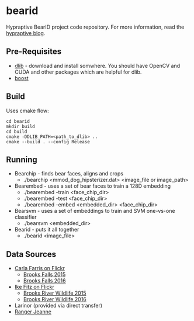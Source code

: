 # bearid
Hypraptive BearID project code repository. For more information, read the [hypraptive blog](https://hypraptive.github.io/).

## Pre-Requisites
* [dlib](http://dlib.net/) - download and install somwhere. You should have OpenCV and CUDA and other packages which are helpful for dlib.
* [boost](http://www.boost.org/)

## Build
Uses cmake flow:

```
cd bearid
mkdir build
cd build
cmake -DDLIB_PATH=<path_to_dlib> ..
cmake --build . --config Release
```

## Running
* Bearchip - finds bear faces, aligns and crops
  * ./bearchip <mmod_dog_hipsterizer.dat> <image_file or image_path>
* Bearembed - uses a set of bear faces to train a 128D embedding
  * ./bearembed -train <face_chip_dir>
  * ./bearembed -test <face_chip_dir>
  * ./bearembed -embed <embedded_dir> <face_chip_dir>
* Bearsvm - uses a set of embeddings to train and SVM one-vs-one classifier
  * ./bearsvm <embedded_dir>
* Bearid - puts it all together
  * ./bearid <image_file>

## Data Sources
* [Carla Farris on Flickr](https://www.flickr.com/photos/129908461@N03/albums/with/72157672138992512)
  * [Brooks Falls 2015](https://www.flickr.com/photos/129908461@N03/albums/72157657150224152)
  * [Brooks Falls 2016](https://www.flickr.com/photos/129908461@N03/albums/72157672138992512)
* [Ike Fitz on Flickr](https://www.flickr.com/photos/ikefitz/albums)
  * [Brooks River Wildlife 2015](https://www.flickr.com/photos/ikefitz/albums/72157666514167600)
  * [Brooks River Wildlife 2016](https://www.flickr.com/photos/ikefitz/albums/72157665026099739)
* Larinor (provided via direct transfer)
* [Ranger Jeanne](https://www.flickr.com/photos/jeanner/albums)
